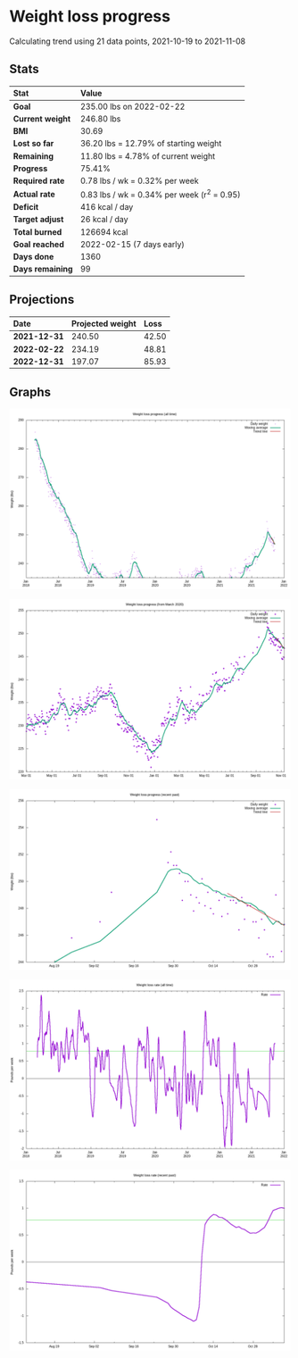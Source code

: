 # Weight loss progress

Calculating trend using 21 data points, 2021-10-19 to 2021-11-08

## Stats

Stat|Value
:-|:-
**Goal**|235.00 lbs on 2022-02-22
**Current weight**|246.80 lbs
**BMI**|30.69
**Lost so far**|36.20 lbs = 12.79% of starting weight
**Remaining**|11.80 lbs =  4.78% of current  weight
**Progress**|75.41%
**Required rate**|0.78 lbs / wk = 0.32% per week
**Actual rate**|0.83 lbs / wk = 0.34% per week  (r<sup>2</sup> = 0.95)
**Deficit**|416 kcal / day
**Target adjust**|26 kcal / day
**Total burned**|126694 kcal
**Goal reached**|2022-02-15 (7 days early)
**Days done**|1360
**Days remaining**|99

## Projections

Date|Projected weight|Loss
:-|:-|:-
**2021-12-31**|240.50|42.50
**2022-02-22**|234.19|48.81
**2022-12-31**|197.07|85.93

## Graphs

![](weight-graph-alltime.png)

![](weight-graph-covid.png)

![](weight-graph-recent.png)

![](rate-graph-alltime.png)

![](rate-graph-recent.png)
